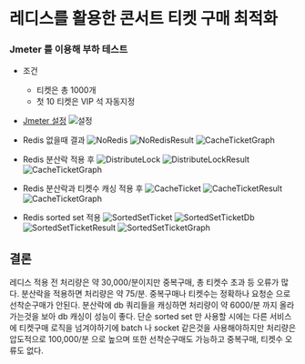 # 레디스를 활용한 콘서트 티켓 구매 최적화

### Jmeter 를 이용해 부하 테스트

- 조건
  - 티켓은 총 1000개
  - 첫 10 티켓은 VIP 석 자동지정

- [Jmeter 설정](https://jongmin4943.notion.site/Test-Plan-180b6428d3bf46b1b25bbcb3047dfb3b?pvs=4)
![설정](https://jongmin4943.notion.site/image/https%3A%2F%2Fs3-us-west-2.amazonaws.com%2Fsecure.notion-static.com%2F861a9269-9b80-45ff-8704-5ba2e98615d5%2FUntitled.png?id=ee487af4-27eb-444e-bbfe-2b7ca529a59c&table=block&spaceId=2344cac3-8428-47dd-9f85-7231f04a2c47&width=1530&userId=&cache=v2)


- Redis 없을때 결과
![NoRedis](https://jongmin4943.notion.site/image/https%3A%2F%2Fs3-us-west-2.amazonaws.com%2Fsecure.notion-static.com%2Fa1614ade-bc42-4f65-82b8-9539afc1c60d%2FUntitled.png?id=725b4a6b-88af-49ed-bb1d-029453befeec&table=block&spaceId=2344cac3-8428-47dd-9f85-7231f04a2c47&width=1530&userId=&cache=v2)
![NoRedisResult](https://jongmin4943.notion.site/image/https%3A%2F%2Fs3-us-west-2.amazonaws.com%2Fsecure.notion-static.com%2F391aec5f-c359-47fa-8cba-f5476318ab0c%2FUntitled.png?id=97974c55-c651-47f4-961c-d2db8bb9bed2&table=block&spaceId=2344cac3-8428-47dd-9f85-7231f04a2c47&width=1530&userId=&cache=v2)
![CacheTicketGraph](https://jongmin4943.notion.site/image/https%3A%2F%2Fs3-us-west-2.amazonaws.com%2Fsecure.notion-static.com%2Fe7ba33e4-e767-498d-aeaa-faf2e2ce1a03%2FUntitled.png?id=bde90d47-b834-47c0-9642-3141c5baf4ca&table=block&spaceId=2344cac3-8428-47dd-9f85-7231f04a2c47&width=1530&userId=&cache=v2)

- Redis 분산락 적용 후
![DistributeLock](https://jongmin4943.notion.site/image/https%3A%2F%2Fs3-us-west-2.amazonaws.com%2Fsecure.notion-static.com%2F5a0d5c14-781c-41eb-944d-19b5bf265f7d%2FUntitled.png?id=a87f9673-076c-4a22-990c-fae99c44b8cf&table=block&spaceId=2344cac3-8428-47dd-9f85-7231f04a2c47&width=1530&userId=&cache=v2)
![DistributeLockResult](https://jongmin4943.notion.site/image/https%3A%2F%2Fs3-us-west-2.amazonaws.com%2Fsecure.notion-static.com%2Fc3635b6e-6879-44f0-b205-7f679bc95c48%2FUntitled.png?id=5ddd5f89-a2d0-448c-830f-54042c5116ac&table=block&spaceId=2344cac3-8428-47dd-9f85-7231f04a2c47&width=1530&userId=&cache=v2)
![CacheTicketGraph](https://jongmin4943.notion.site/image/https%3A%2F%2Fs3-us-west-2.amazonaws.com%2Fsecure.notion-static.com%2F3de0632b-bdc9-45b0-a9e6-4bb6fff41cd2%2FUntitled.png?id=9bd0c07a-8a9a-43fc-8d9a-7011d95706a2&table=block&spaceId=2344cac3-8428-47dd-9f85-7231f04a2c47&width=1530&userId=&cache=v2)

- Redis 분산락과 티켓수 캐싱 적용 후
![CacheTicket](https://jongmin4943.notion.site/image/https%3A%2F%2Fs3-us-west-2.amazonaws.com%2Fsecure.notion-static.com%2Fc7621708-41f6-4e30-956e-b37b4525e743%2FUntitled.png?id=0d76ae04-b37e-457c-a521-204783e0de65&table=block&spaceId=2344cac3-8428-47dd-9f85-7231f04a2c47&width=1530&userId=&cache=v2)
![CacheTicketResult](https://jongmin4943.notion.site/image/https%3A%2F%2Fs3-us-west-2.amazonaws.com%2Fsecure.notion-static.com%2Ff0f36e70-7eae-40e1-a9be-5ededc704bd9%2FUntitled.png?id=c3a01a09-7980-4d76-b7c1-d6d44b0ff5f3&table=block&spaceId=2344cac3-8428-47dd-9f85-7231f04a2c47&width=1530&userId=&cache=v2)
![CacheTicketGraph](https://jongmin4943.notion.site/image/https%3A%2F%2Fs3-us-west-2.amazonaws.com%2Fsecure.notion-static.com%2F3de0632b-bdc9-45b0-a9e6-4bb6fff41cd2%2FUntitled.png?id=9bd0c07a-8a9a-43fc-8d9a-7011d95706a2&table=block&spaceId=2344cac3-8428-47dd-9f85-7231f04a2c47&width=1530&userId=&cache=v2)

- Redis sorted set 적용
![SortedSetTicket](https://jongmin4943.notion.site/image/https%3A%2F%2Fs3-us-west-2.amazonaws.com%2Fsecure.notion-static.com%2Fb0608474-2fc2-44ab-bbec-ed42d50cffc7%2FUntitled.png?id=edad9a57-eda8-4426-b941-c5c81690b8f2&table=block&spaceId=2344cac3-8428-47dd-9f85-7231f04a2c47&width=2000&userId=&cache=v2)
![SortedSetTicketDb](https://jongmin4943.notion.site/image/https%3A%2F%2Fs3-us-west-2.amazonaws.com%2Fsecure.notion-static.com%2F259e96c2-031a-4a97-8fbb-143754c768b2%2FUntitled.png?id=df946afd-da18-470e-b4d4-9151688f0dc2&table=block&spaceId=2344cac3-8428-47dd-9f85-7231f04a2c47&width=2000&userId=&cache=v2)
![SortedSetTicketResult](https://jongmin4943.notion.site/image/https%3A%2F%2Fs3-us-west-2.amazonaws.com%2Fsecure.notion-static.com%2Fbeace1e7-c3bc-4946-bb8e-8ba82b582f27%2FUntitled.png?id=42bc7082-cfd1-4a13-8081-f0e92a073c64&table=block&spaceId=2344cac3-8428-47dd-9f85-7231f04a2c47&width=2000&userId=&cache=v2)
![SortedSetTicketGraph](https://jongmin4943.notion.site/image/https%3A%2F%2Fs3-us-west-2.amazonaws.com%2Fsecure.notion-static.com%2F09bf00fb-35ec-460b-a8f4-d2351b248ce8%2FUntitled.png?id=3c7e506d-d443-429f-8bee-45b07a5465d7&table=block&spaceId=2344cac3-8428-47dd-9f85-7231f04a2c47&width=2000&userId=&cache=v2)

## 결론

레디스 적용 전 처리량은 약 30,000/분이지만 중복구매, 총 티켓수 초과 등 오류가 많다.
분산락을 적용하면 처리량은 약 75/분. 중복구매나 티켓수는 정확하나 요청순 으로 선착순구매가 안된다.
분산락에 db 쿼리들을 캐싱하면 처리량이 약 6000/분 까지 올라가는것을 보아 db 캐싱이 성능이 좋다.
단순 sorted set 만 사용할 시에는 다른 서비스에 티켓구매 로직을 넘겨야하기에 batch 나 socket 같은것을 사용해야하지만 처리량은 압도적으로 100,000/분 으로 높으며 또한 선착순구매도 가능하고 중복구매, 티켓수 오류도 없다.
